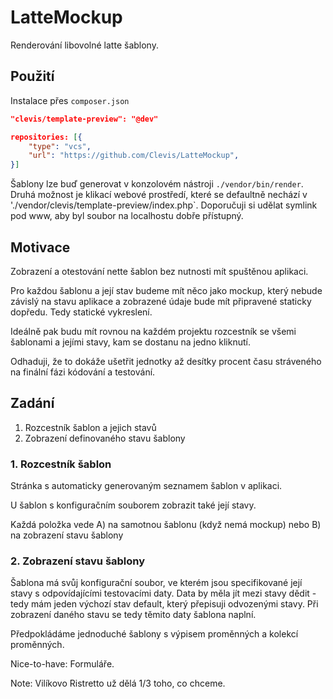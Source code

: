 LatteMockup
===========

Renderování libovolné latte šablony.

## Použití

Instalace přes `composer.json`

```json
"clevis/template-preview": "@dev"
```

```json
repositories: [{
	"type": "vcs",
	"url": "https://github.com/Clevis/LatteMockup",
}]
```

Šablony lze buď generovat v konzolovém nástroji `./vendor/bin/render`. Druhá možnost je klikací webové prostředí, které
se defaultně nechází v './vendor/clevis/template-preview/index.php`. Doporučuji si udělat symlink pod www, aby byl soubor
na localhostu dobře přístupný.

## Motivace

Zobrazení a otestování nette šablon bez nutnosti mít spuštěnou aplikaci.

Pro každou šablonu a její stav budeme mít něco jako mockup, který nebude závislý na stavu aplikace a zobrazené údaje bude mít připravené staticky dopředu. Tedy statické vykreslení.

Ideálně pak budu mít rovnou na každém projektu rozcestník se všemi šablonami a jejími stavy, kam se dostanu na jedno kliknutí.

Odhaduji, že to dokáže ušetřit jednotky až desítky procent času stráveného na finální fázi kódování a testování.

## Zadání

1. Rozcestník šablon a jejich stavů
2. Zobrazení definovaného stavu šablony

### 1. Rozcestník šablon

Stránka s automaticky generovaným seznamem šablon v aplikaci.

U šablon s konfiguračním souborem zobrazit také její stavy.

Každá položka vede A) na samotnou šablonu (když nemá mockup) nebo B) na zobrazení stavu šablony

### 2. Zobrazení stavu šablony

Šablona má svůj konfigurační soubor, ve kterém jsou specifikované její stavy s odpovídajícími testovacími daty. Data by měla jít mezi stavy dědit - tedy mám jeden výchozí stav default, který přepisuji odvozenými stavy.
Při zobrazení daného stavu se tedy těmito daty šablona naplní.

Předpokládáme jednoduché šablony s výpisem proměnných a kolekcí proměnných.

Nice-to-have: Formuláře.

Note: Vilíkovo Ristretto už dělá 1/3 toho, co chceme.
